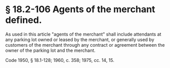 # § 18.2-106 Agents of the merchant defined.

<p>As used in this article "agents of the merchant" shall include attendants at any parking lot owned or leased by the merchant, or generally used by customers of the merchant through any contract or agreement between the owner of the parking lot and the merchant.</p><p>Code 1950, § 18.1-128; 1960, c. 358; 1975, cc. 14, 15.</p>